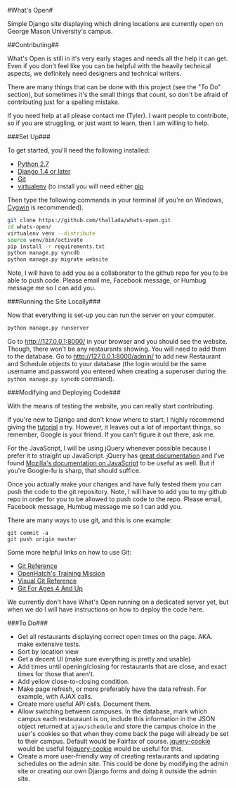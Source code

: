 #What's Open#

Simple Django site displaying which dining locations are currently open on 
George Mason University's campus.

##Contributing##

What's Open is still in it's very early stages and needs all the help it can
get. Even if you don't feel like you can be helpful with the heavily technical
aspects, we definitely need designers and technical writers.

There are many things that can be done with this project (see the "To Do" 
section), but sometimes it's the small things that count, so don't be afraid of 
contributing just for a spelling mistake.

If you need help at all please contact me (Tyler). I want people to
contribute, so if you are struggling, or just want to learn, then I am willing
to help.

###Set Up###

To get started, you'll need the following installed:

* [Python 2.7](http://www.python.org/download/)
* [Django 1.4 or later](https://www.djangoproject.com/download/)
* [Git](http://git-scm.com/book/en/Getting-Started-Installing-Git)
* [virtualenv](http://www.virtualenv.org/en/latest/index.html#installation) 
  (to install you will need either 
  [pip](http://www.pip-installer.org/en/latest/installing.html)

<!--This section is redundant as git.gmu.edu is no longer operational -->
<!--You don't need to do anything with [git.gmu.edu](https://git.gmu.edu/) to -->
<!--preform a `git clone`, but you should log in if you plan on actually modifying -->
<!--code. Logging into git.gmu.edu with your George Mason credentials will create -->
<!--an account. Ask a SRCT member to add you to the SRCT group on the site and you -->
<!--will be added to the list of people allowed to `git push` to the repository at -->
<!--git.gmu.edu. -->

Then type the following commands in your terminal (if you're on Windows, 
[Cygwin](http://www.cygwin.com/) is recommended).

```bash
git clone https://github.com/thallada/whats-open.git
cd whats-open/
virtualenv venv --distribute
source venv/bin/activate
pip install -r requirements.txt
python manage.py syncdb
python manage.py migrate website
```

<!--This section is redundant as git.gmu.edu is no longer operational -->
<!--If git.gmu.edu is not loading correctly the alternative url is: -->
<!--https://github.com/thallada/whats-open.git-->
Note, I will have to add you as a collaborator to the github repo for you to be 
able to push code. Please email me, Facebook message, or Humbug message me so I 
can add you.

###Running the Site Locally###

Now that everything is set-up you can run the server on your computer.

```bash
python manage.py runserver
```

Go to http://127.0.0.1:8000/ in your browser and you should see the website. 
Though, there won't be any restaurants showing. You will need to add them to 
the database. Go to http://127.0.0.1:8000/admin/ to add new Restaurant and Schedule 
objects to your database (the login would be the same username and password you 
entered when creating a superuser during the `python manage.py syncdb` command).

###Modifying and Deploying Code###

With the means of testing the website, you can really start contributing.

If you're new to Django and don't know where to start, I highly recommend
giving the [tutorial](https://docs.djangoproject.com/en/dev/intro/tutorial01/)
a try. However, it leaves out a lot of important things, so remember, Google is
your friend. If you can't figure it out there, ask me.

For the JavaScript, I will be using jQuery whenever possible because I prefer
it to straight up JavaScript. jQuery has [great
documentation](http://docs.jquery.com/) and I've found [Mozilla's documentation
on JavaScript](https://developer.mozilla.org/en-US/docs/JavaScript) to be
useful as well. But if you're Google-fu is sharp, that should suffice.

<!--This section is incorrect as git.gmu.edu is no longer operational -->
<!--If you followed the steps in "Set Up" above, once you actually make changes it-->
<!--should be easy to push them to the git repository.-->

Once you actually make your changes and have fully tested them you can push the 
code to the git repository. Note, I will have to add you to my github repo in 
order for you to be allowed to push code to the repo. Please email, Facebook 
message, Humbug message me so I can add you.

There are many ways to use git, and this is one example:

```
git commit -a
git push origin master
```

Some more helpful links on how to use Git:

* [Git Reference](http://gitref.org/)
* [OpenHatch's Training Mission](https://openhatch.org/missions/git)
* [Visual Git
  Reference](http://marklodato.github.com/visual-git-guide/index-en.html)
* [Git For Ages 4 And
  Up](http://blip.tv/open-source-developers-conference/git-for-ages-4-and-up-4460524)

We currently don't have What's Open running on a dedicated server yet, but when
we do I will have instructions on how to deploy the code here.

<!--No longer relevant as there is no postgres database set up at the moment-->
<!--###Running Site Locally with Production Database###-->
<!--It is possible to run the site locally using the PostgresSQL database that-->
<!--whatsopen.gmu.edu uses. The way settings.py is configured requires that you set-->
<!--an environmental variable to the database's url before you run the site. Talk -->
<!--to me if you would like to know the url to accomplish this.-->

###To Do###

* Get all restaurants displaying correct open times on the page. AKA. make
  extensive tests.
* Sort by location view
* Get a decent UI (make sure everything is pretty and usable)
* Add times until opening/closing for restaurants that are close, and exact
  times for those that aren't.
* Add yellow close-to-closing condition.
* Make page refresh, or more preferably have the data refresh. For
  example, with AJAX calls.
* Create more useful API calls. Document them.
* Allow switching between campuses. In the database, mark which campus each
  restauraunt is on, include this information in the JSON object returned at
  `ajax/schedule` and store the campus choice in the user's cookies
  so that when they come back the page will already be set to their campus.
  Default would be Fairfax of course.
  [jquery-cookie](https://github.com/carhartl/jquery-cookie) would be useful
  fo[jquery-cookie](https://github.com/carhartl/jquery-cookie) would be useful
  for this.
* Create a more user-friendly way of creating restaurants and updating
  schedules on the admin site. This could be done by modifying the admin site
  or creating our own Django forms and doing it outside the admin site.
